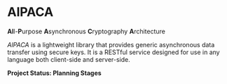 # AlPACA
**Al**l-**P**urpose **A**synchronous **C**ryptography **A**rchitecture

*AlPACA* is a lightweight library that provides generic asynchronous data transfer using secure keys.  It is a RESTful service designed for use in any language both client-side and server-side.

**Project Status: Planning Stages**
